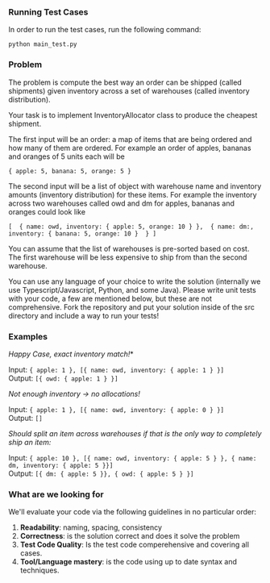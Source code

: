 
### Running Test Cases

In order to run the test cases, run the following command:

`python main_test.py `
### Problem

The problem is compute the best way an order can be shipped (called shipments) given inventory across a set of warehouses (called inventory distribution). 

Your task is to implement InventoryAllocator class to produce the cheapest shipment.

The first input will be an order: a map of items that are being ordered and how many of them are ordered. For example an order of apples, bananas and oranges of 5 units each will be 

`{ apple: 5, banana: 5, orange: 5 }`

The second input will be a list of object with warehouse name and inventory amounts (inventory distribution) for these items. For example the inventory across two warehouses called owd and dm for apples, bananas and oranges could look like

`[ 
    {
    	name: owd,
    	inventory: { apple: 5, orange: 10 }
    }, 
    {
    	name: dm:,
    	inventory: { banana: 5, orange: 10 } 
    }
]`

You can assume that the list of warehouses is pre-sorted based on cost. The first warehouse will be less expensive to ship from than the second warehouse. 

You can use any language of your choice to write the solution (internally we use Typescript/Javascript, Python, and some Java). Please write unit tests with your code, a few are mentioned below, but these are not comprehensive. Fork the repository and put your solution inside of the src directory and include a way to run your tests!

### Examples

*Happy Case, exact inventory match!**

Input: `{ apple: 1 }, [{ name: owd, inventory: { apple: 1 } }]`  
Output: `[{ owd: { apple: 1 } }]`

*Not enough inventory -> no allocations!*

Input: `{ apple: 1 }, [{ name: owd, inventory: { apple: 0 } }]`  
Output: `[]`

*Should split an item across warehouses if that is the only way to completely ship an item:*

Input: `{ apple: 10 }, [{ name: owd, inventory: { apple: 5 } }, { name: dm, inventory: { apple: 5 }}]`  
Output: `[{ dm: { apple: 5 }}, { owd: { apple: 5 } }]`

### What are we looking for

We'll evaluate your code via the following guidelines in no particular order:

1. **Readability**: naming, spacing, consistency
2. **Correctness**: is the solution correct and does it solve the problem
1. **Test Code Quality**: Is the test code comperehensive and covering all cases.
1. **Tool/Language mastery**: is the code using up to date syntax and techniques. 
